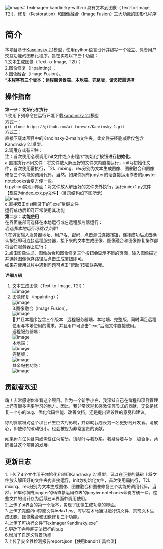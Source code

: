 ![image](https://github.com/user-attachments/assets/c8e47ef4-7f49-4498-b47c-a0bfc0436085)# TexImagen-kandinsky-with-ui
具有文本到图像（Text-to-Image, T2I）、修复（Restoration）和图像融合（Image Fusion）三大功能的图形化程序

# 简介
本项目基于[Kandinsky 2.1](https://github.com/ai-forever/Kandinsky-2?tab=readme-ov-file)模型，使用python语言设计并编写一个独立、具备用户交互功能的图形化程序，旨在实现以下三个功能：  
1.文本生成图像（Text-to-Image, T2I）；  
2.图像修复（Inpainting）；  
3.图像融合（Image Fusion）。  
***本程序有三个版本：远程服务器端、本地端、完整版，请您按需选择**  

## 操作指南  
**第一步：初始化与执行**  
1.使用下列命令在运行环境下载[Kandinsky 2.1](https://github.com/ai-forever/Kandinsky-2?tab=readme-ov-file)模型  
方式一：  
```git clone https://github.com/ai-forever/Kandinsky-2.git  ```   
方式二：  
直接下载本项目中的Kandinsky-2-main文件夹，此文件夹经删减后仅包含Kandinsky 2.1模型。  
2.调用方式有三种：  
注：首次使用必须调用init文件或点击程序“初始化”按钮进行**初始化**。  
a.直接执行不同文件：将文件放入解压好的文件夹内直接运行，init为初始化文件，首次使用需执行，T2I、mixing、rec分别为文本生成图像、图像融合和图像修复三个功能的调用代码，当然，如果你拥有jupyter的话直接运用作者的jupyter notebooks会更方便一些。    
b.python实现ui界面：将文件放入解压好的文件夹外执行，运行index1.py文件【现应为index_xxx.py文件】（目录结构如下图所示）  
![image](https://github.com/user-attachments/assets/49e63e80-ea0d-443c-b00a-419515f2ec2f)    
c.直接双击dist目录下的“.exe”后缀文件  
运行成功后即可正常使用其功能  
**第二步：功能使用**  
在界面底部可选择在本地运行或在远程服务器运行：  
*若选择本地运行可跳过步骤1*  
1.在弹窗输入服务器地址、用户名、密码，点击测试连接按钮，连接成功后点击确认按钮即可连接远程服务器，接下来的文本生成图像、图像融合和图像修复操作都将会在服务器上进行；  
2.点击图像生成、图像融合和图像修复三个按钮会显示不同的页面，输入图像描述并选择图像保存路径后点击生成按钮即可。  
如果在使用过程中遇到问题可点击“帮助”按钮联系我。  

**详细介绍**  
1.	文本生成图像（Text-to-Image, T2I）：  
 ![image](https://github.com/lin10hui/TexImagen-kandinsky-with-ui/blob/main/img/1.png)  
2.	图像修复（Inpainting）；  
 ![image](https://github.com/lin10hui/TexImagen-kandinsky-with-ui/blob/main/img/2.png)  
3.图像融合（Image Fusion）。  
 ![image](https://github.com/lin10hui/TexImagen-kandinsky-with-ui/blob/main/img/3.png)  
	并且本程序包含三个版本：远程服务器端、本地端、完整版，同时满足远程使用与本地使用的需求，并且用户可点击“.exe”后缀文件直接使用。  
远程服务器端：  
 ![image](https://github.com/lin10hui/TexImagen-kandinsky-with-ui/blob/main/img/remote.png)  
本地端：  
 ![image](https://github.com/lin10hui/TexImagen-kandinsky-with-ui/blob/main/img/host.png)  
完整版：  
 ![image](https://github.com/lin10hui/TexImagen-kandinsky-with-ui/blob/main/img/all.png)  
其余配套功能：  
![image](https://github.com/lin10hui/TexImagen-kandinsky-with-ui/blob/main/img/other.png)  
## 贡献者欢迎  
  
嗨！非常感谢你查看这个项目。作为一个新手小白，我深知自己在编程和项目管理上还有很多需要学习的地方。因此，我非常欢迎和感激任何形式的贡献，无论是修复一个小的bug、优化代码性能、改善文档，还是提出建设性的意见和建议。  
  
你的贡献将对这个项目产生巨大的影响，并帮助我成长为一名更好的开发者。请放心，即使你的改动很小，也会被视为非常宝贵的贡献。  
  
如果你有任何疑问或需要任何帮助，请随时与我联系。我期待着与你一起合作，共同推进这个项目的发展。  
  
## 更新日志
1.上传了4个文件用于初始化和调用Kandinsky 2.1模型，可以在[下载](https://github.com/ai-forever/Kandinsky-2?tab=readme-ov-file)的基础上将文件放入解压好的文件夹内直接运行，init为初始化文件，首次使用需执行，T2I、mixing、rec分别为文本生成图像、图像融合和图像修复三个功能的调用代码，当然，如果你拥有jupyter的话直接运用作者的jupyter notebooks会更方便一些，这些文件的设计仅为后续在ui界面中调用使用。  
2.上传了ui界面的第一个版本，实现了图像生成功能的界面。  
3.上传了完整的ui界面文件index1.py，可以在本地通过运行该文件，实现文本生成图像、图像融合和图像修复三个功能。  
4.上传了可执行文件“TexImagenKandinsky.exe”  
5.更改了完整版无法运行的bug  
6.增加了自定义背景功能  
7.上传了安全性检测报告report.json【使用bandit工具检测】  

